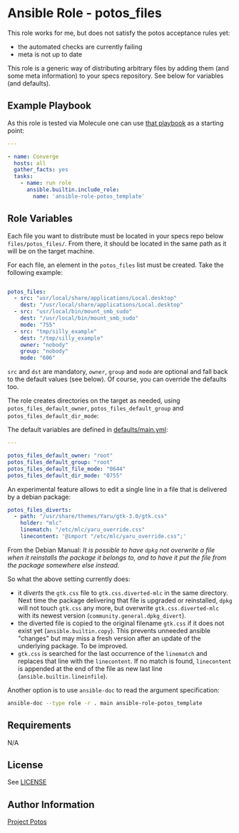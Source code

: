 
# Ansible Role - potos\_files

This role works for me, but does not satisfy the potos acceptance rules yet:

* the automated checks are currently failing
* meta is not up to date

This role is a generic way of distributing arbitrary files by
adding them (and some meta information) to your specs repository.
See below for variables (and defaults).

## Example Playbook

As this role is tested via Molecule one can use [that
playbook](./molecule/default/converge.yml) as a starting point:

```yaml
---

- name: Converge
  hosts: all
  gather_facts: yes
  tasks:
    - name: run role
      ansible.builtin.include_role:
        name: 'ansible-role-potos_template'
```

## Role Variables

Each file you want to distribute must be located in your specs repo below `files/potos_files/`.
From there, it should be located in the same path as it will be on the target machine.

For each file, an element in the `potos_files` list must be created. Take the following
example:

```yaml

potos_files:
  - src: "usr/local/share/applications/Local.desktop"
    dest: "/usr/local/share/applications/Local.desktop"
  - src: "usr/local/bin/mount_smb_sudo"
    dest: "/usr/local/bin/mount_smb_sudo"
    mode: "755"
  - src: "tmp/silly_example"
    dest: "/tmp/silly_example"
    owner: "nobody"
    group: "nobody"
    mode: "606"
```

`src` and `dst` are mandatory, `owner`, `group` and `mode` are optional
and fall back to the default values (see below). Of course, you
can override the defaults too.

The role creates directories on the target as needed, using
`potos_files_default_owner`, `potos_files_default_group`
and `potos_files_default_dir_mode`:

The default variables are defined in [defaults/main.yml](./defaults/main.yml):

```yaml
---

potos_files_default_owner: "root"
potos_files_default_group: "root"
potos_files_default_file_mode: "0644"
potos_files_default_dir_mode: "0755"
```

An experimental feature allows to edit a single line in a file that
is delivered by a debian package:

```yaml
potos_files_diverts:
  - path: "/usr/share/themes/Yaru/gtk-3.0/gtk.css"
    holder: "mlc"
    linematch: "/etc/mlc/yaru_override.css"
    linecontent: '@import "/etc/mlc/yaru_override.css";'
```

From the Debian Manual: *It is possible to have `dpkg` not overwrite a file 
when it reinstalls the package it belongs to, and to have it put the file 
from the package somewhere else instead.* 

So what the above setting currently does: 

* it *diverts* the `gtk.css` file to `gtk.css.diverted-mlc` in the same directory.
  Next time the package delivering that file is upgraded or reinstalled, `dpkg`
  will not touch `gtk.css` any more, but overwrite `gtk.css.diverted-mlc` with
  its newest version (`community.general.dpkg_divert`).
* the diverted file is copied to the original filename `gtk.css` if it does
  not exist yet (`ansible.builtin.copy`). This prevents unneeded ansible "changes" 
  but may miss a fresh version after an update of the underlying package. To be improved.
* `gtk.css` is searched for the last occurrence of the `linematch` and replaces that
  line with the `linecontent`. If no match is found, `linecontent` is appended at
  the end of the file as new last line (`ansible.builtin.lineinfile`).

Another option is to use `ansible-doc` to read the argument specification:

```sh
ansible-doc --type role -r . main ansible-role-potos_template
```

## Requirements

N/A

## License

See [LICENSE](./LICENSE)

## Author Information

[Project Potos](https://github.com/projectpotos)

